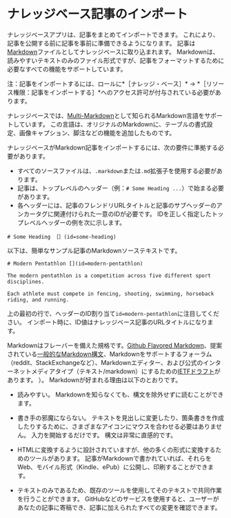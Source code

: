 # ナレッジベース記事のインポート

ナレッジベースアプリは、記事をまとめてインポートできます。 これにより、記事を公開する前に記事を事前に準備できるようになります。 記事は[Markdown](http://commonmark.org/)ファイルとしてナレッジベースに取り込まれます。 Markdownは、読みやすいテキストのみのファイル形式ですが、記事をフォーマットするために必要なすべての機能をサポートしています。

注：記事をインポートするには、ロールに*［ナレッジ・ベース］* &rarr; *［リソース権限：記事をインポートする］*へのアクセス許可が付与されている必要があります。

ナレッジベースでは、[Multi-Markdown](http://fletcher.github.io/MultiMarkdown-4/)として知られるMarkdown言語をサポートしています。 この言語は、オリジナルのMarkdownに、テーブルの書式設定、画像キャプション、脚注などの機能を追加したものです。

ナレッジベースがMarkdown記事をインポートするには、次の要件に準拠する必要があります。

* すべてのソースファイルは、`.markdown`または`.md`拡張子を使用する必要があります。
* 記事は、トップレベルのヘッダー（例：`# Some Heading ...`）で始まる必要があります。
* 各ヘッダーには、記事のフレンドリURLタイトルと記事のサブヘッダーのアンカータグに関連付けられた一意のIDが必要です。 IDを正しく指定したトップレベルヘッダーの例を次に示します。

`# Some Heading ［］(id=some-heading)`

以下は、簡単なサンプル記事のMarkdownソーステキストです。

    # Modern Pentathlon [](id=modern-pentathlon)
    
    The modern pentathlon is a competition across five different sport disciplines.
    
    Each athlete must compete in fencing, shooting, swimming, horseback riding, and running.

上の最初の行で、ヘッダーのID割り当て`id=modern-pentathlon`に注目してください。 インポート時に、ID値はナレッジベース記事のURLタイトルになります。

Markdownはフレーバーを備えた規格です。[Github Flavored Markdown](https://help.github.com/articles/github-flavored-markdown)、提案されている[一般的なMarkdown構文](http://www.commonmark.org/)、Markdownをサポートするフォーラム（reddit、StackExchangeなど）、Markdownエディター、および公式のインターネットメディアタイプ（テキスト/markdown）にするための[IETFドラフト](https://tools.ietf.org/html/rfc7763)があります。 ）。 Markdownが好まれる理由は以下のとおりです。

* 読みやすい。 Markdownを知らなくても、構文を除外せずに読むことができます。

* 書き手の邪魔にならない。 テキストを見出しに変更したり、箇条書きを作成したりするために、さまざまなアイコンにマウスを合わせる必要はありません。 入力を開始するだけです。 構文は非常に直感的です。

* HTMLに変換するように設計されていますが、他の多くの形式に変換するためのツールがあります。 記事がMarkdownで書かれていれば、それらをWeb、モバイル形式（Kindle、ePub）に公開し、印刷することができます。

* テキストのみであるため、既存のツールを使用してそのテキストで共同作業を行うことができます。 GitHubなどのサービスを使用すると、ユーザーがあなたの記事に寄稿でき、記事に加えられたすべての変更を確認できます。
